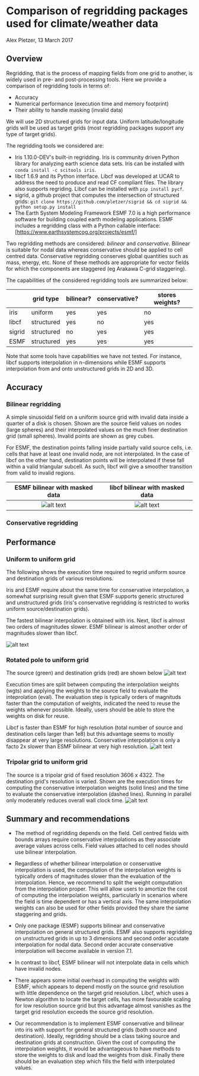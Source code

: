 # Comparison of regridding packages used for climate/weather data

Alex Pletzer, 13 March 2017

## Overview

Regridding, that is the process of mapping fields from one grid to another,
is widely used in pre- and post-processing tools. Here we provide a comparison of regridding tools in terms of:

 * Accuracy
 * Numerical performance (execution time and memory footprint)
 * Their ability to handle masking (invalid data)

We will use 2D structured grids for input data. Uniform latitude/longitude grids will be used as target grids (most regridding packages support any type of target grids). 

The regridding tools we considered are:

 * Iris 1.10.0-DEV's built-in regridding. Iris is community driven Python library for analyzing earth science data sets. Iris can be installed with `conda install -c scitools iris`.
 * libcf 1.6.9 and its Python interface. Libcf was developed at UCAR to address the need to produce and read CF compliant files. The library also supports regriding. Libcf can be installed with `pip install pycf`. 
 * sigrid, a github project that computes the intersection of structured grids: `git clone https://github.com/pletzer/sigrid && cd sigrid && python setup.py install` 
 * The Earth System Modeling Framework ESMF 7.0 is a high performance software for building coupled earth modeling applications. ESMF includes a regridding class with a Python callable interface: [https://www.earthsystemcog.org/projects/esmf/]

Two regridding methods are considered: _bilinear_ and _conservative_. Bilinear is suitable for nodal 
 data whereas conservative should be applied to cell centred data. Conservative regridding 
 conserves global quantities such as mass, energy, etc. None of these methods are appropriate for 
 vector fields for which the components are staggered (eg Arakawa C-grid staggering).

 The capabilities of the considered regridding tools are summarized below:

|               |  grid type    |   bilinear?   | conservative? |  stores weights? |
|---------------|---------------|--------------|----------------|-----------------|
|  iris         |  uniform     |    yes       |     yes        |     no          | 
|  libcf        |  structured  |    yes        |    no         |     yes         |  
| sigrid        |  structured  |    no         |    yes        |     yes         |
| ESMF          |  structured  |    yes        |    yes        |     yes         |

Note that some tools have capabilities we have not tested. For instance, libcf supports 
interpolation in n-dimensions while ESMF supports interpolation from and onto unstructured grids in 
2D and 3D. 

## Accuracy

### Bilinear regridding

A simple sinusoidal field on a uniform source grid with invalid data inside a quarter of a disk is chosen. Shown are 
the source field values on nodes (large spheres) and their interpolated values on the much finer destination grid (small spheres).
Invalid points are shown as grey cubes. 

For ESMF, the destination points falling inside partially valid source cells, i.e. cells that have at least one invalid node, are not interpolated. In the case of libcf on the other hand, destination points will be interpolated if these fall within a valid triangular subcell. As such, libcf will give a smoother transition from valid to invalid regions.


ESMF bilinear with masked data | libcf bilinear with masked data
:-----------------------------:|:--------------------------------:
![alt text](https://github.com/pletzer/pyterp_tests/blob/master/masking/vis_esmf1_dst.png "ESMF bilinear regridding of masked field")                        | ![alt text](https://github.com/pletzer/pyterp_tests/blob/master/masking/vis_libcf1_dst.png "libcf bilinear regridding of masked field")


### Conservative regridding

## Performance

### Uniform to uniform grid

The following shows the execution time required to regrid uniform source and destination grids of various resolutions. 

Iris and ESMF require about the same time for conservative interpolation, a somewhat surprising result given that ESMF supports 
generic structured and unstructured grids (iris's conservative regridding is restricted to works uniform source/destination grids).

The fastest bilinear interpolation is obtained with iris. Next, libcf is almost two orders of magnitudes slower. ESMF bilinear is almost another order of magnitudes slower than libcf.

![alt text](https://github.com/pletzer/pyterp_tests/blob/master/uniform/run.png "comparing the execution times of different regridding methods and packages")


### Rotated pole to uniform grid

The source (green) and destination grids (red) are shown below
![alt text](https://github.com/pletzer/pyterp_tests/blob/master/rotated_pole/rotated_pole_grid.png "rotated pole to uniform grid")

Execution times are split between computing the interpolatiion weights (wgts) and applying the weights to the source field to evaluate the inteprolation (eval). The evaluation step is typically orders of magnituds faster than the computation of weights,
indicated the need to reuse the weights whenever possible. Ideally, users should be able to store the weights on disk for 
reuse. 

Libcf is faster than ESMF for high resolution (total number of source and destination cells larger than 1e8) but this advantage seems to mostly disappear at very large resolutions. Conservative interpolation is only a facto 2x slower than ESMF bilinear at very high resolution. 
![alt text](https://github.com/pletzer/pyterp_tests/blob/master/rotated_pole/run.png "rotated pole to uniform regridding")

### Tripolar grid to uniform grid

The source is a tripolar grid of fixed resolution 3606 x 4322. The destination grid's resolution is varied. Shown are the execution
times for computing the conservative interpolation weights (solid lines) and the time to evaluate the conservative 
interpolation (dashed lines). Running in parallel only moderately reduces overall wall clock time. 
![alt text](https://github.com/pletzer/pyterp_tests/blob/master/big/run_conserve.png "tripolar to uniform conservative regridding")

## Summary and recommendations

 * The method of regridding depends on the field. Cell centred fields with bounds arrays require conservative interpolations as they associate average values across cells. Field values attached to cell nodes should use bilinear interpolation.

 * Regardless of whether bilinear interpolation or conservative interpolation is used, the computation of the interpolation weights is typically orders of magnitudes slower than the evaluation of the interpolation. Hence, we recommend to split the weight computation from the interpolation proper. This will allow users to amortize the cost of computing the interpolation weights, particularly in scenarios where the field is time dependent or has a vertical axis. The same interpolation weights can also be used for other fields provided they share the same staggering and grids. 

 * Only one package (ESMF) supports bilinear and conservative interpolation on general structured grids. ESMF also supports regridding on 
 unstructured grids in up to 3 dimensions and second order accutate interpolation for nodal data. Second order accurate conservative interpolation will become available in version 7.1.

 * In contrast to libcf, ESMF bilinear will not interpolate data in cells which have invalid nodes. 

 * There appears some initial overhead in computing the weights with ESMF, which appears to depend mostly on the source grid resolution with little dependence on the target grid resolution. Libcf, which uses a Newton algorithm to locate the target cells, has more favourable scaling for 
 low resolution source grid but this advantage almost vanishes as the target grid resolution exceeds the source grid resolution.

 * Our recommendation is to implement ESMF conservative and bilinear into iris with support for general structured grids (both source and destination). Ideally, regridding should be a class taking source and destination grids at construction. Given the cost of computing the interpolation weights, 
 it would be advantageous to have methods to store the weights to disk and load the weights from disk. Finally there should be an evaluation step 
 which fills the field with interpolated values.


